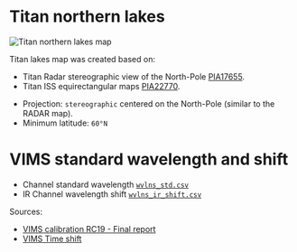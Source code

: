 Titan northern lakes
====================

![Titan northern lakes map](titan_npole_stereo_60_all_lakes.png)

Titan lakes map was created based on:
- Titan Radar stereographic view of the North-Pole [PIA17655](https://photojournal.jpl.nasa.gov/catalog/PIA17655).
- Titan ISS equirectangular maps [PIA22770](https://photojournal.jpl.nasa.gov/catalog/PIA22770).

* Projection: `stereographic` centered on the North-Pole (similar to the RADAR map).
* Minimum latitude: `60°N`


VIMS standard wavelength and shift
==================================

- Channel standard wavelength [`wvlns_std.csv`](./wvlns_std.csv)
- IR Channel wavelength shift [`wvlns_ir_shift.csv`](./wvlns_shift.csv)

Sources:
* [VIMS calibration RC19 - Final report](https://pds-atmospheres.nmsu.edu/data_and_services/atmospheres_data/Cassini/logs/clark-et-al_vims-radiometric-calibration-pds-2018-v2.0-a.pdf)
* [VIMS Time shift](https://pds-atmospheres.nmsu.edu/data_and_services/atmospheres_data/Cassini/logs/VIMS%20IR%20Pixel%20Timing_final-a.pdf)